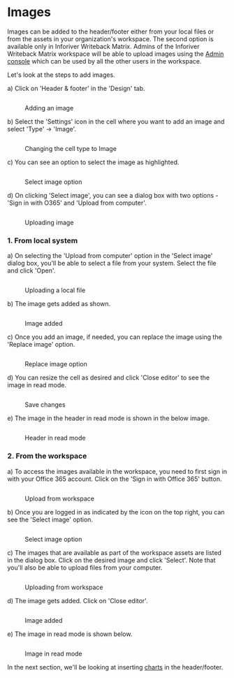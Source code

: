 # Images

Images can be added to the header/footer either from your local files or from the assets in your organization's workspace. The second option is available only in Inforiver Writeback Matrix. Admins of the Inforiver Writeback Matrix workspace will be able to upload images using the [Admin console](../../../admin-console/) which can be used by all the other users in the workspace.

Let's look at the steps to add images.

a) Click on 'Header & footer' in the 'Design' tab.

<figure><img src="../../../.gitbook/assets/8.4.1 Images.png" alt=""><figcaption><p>Adding an image</p></figcaption></figure>

b) Select the 'Settings' icon in the cell where you want to add an image and select 'Type' -> 'Image'.

<figure><img src="../../../.gitbook/assets/8.4.2 Images.png" alt=""><figcaption><p>Changing the cell type to Image </p></figcaption></figure>

c) You can see an option to select the image as highlighted.

<figure><img src="../../../.gitbook/assets/8.4.3 Images.png" alt=""><figcaption><p>Select image option</p></figcaption></figure>

d) On clicking 'Select image', you can see a dialog box with two options - 'Sign in with O365' and 'Upload from computer'.

<figure><img src="../../../.gitbook/assets/8.4.4 Images.png" alt=""><figcaption><p>Uploading image</p></figcaption></figure>

### 1. From local system

a) On selecting the 'Upload from computer' option in the 'Select image' dialog box, you'll be able to select a file from your system. Select the file and click 'Open'.

<figure><img src="../../../.gitbook/assets/8.4.5 Images.png" alt=""><figcaption><p>Uploading a local file</p></figcaption></figure>

b) The image gets added as shown.

<figure><img src="../../../.gitbook/assets/8.4.6 Images.png" alt=""><figcaption><p>Image added</p></figcaption></figure>

c) Once you add an image, if needed, you can replace the image using the 'Replace image' option.

<figure><img src="../../../.gitbook/assets/8.4.7 Images.png" alt=""><figcaption><p>Replace image option</p></figcaption></figure>

d) You can resize the cell as desired and click 'Close editor' to see the image in read mode.

<figure><img src="../../../.gitbook/assets/8.4.8 Images.png" alt=""><figcaption><p>Save changes</p></figcaption></figure>

e) The image in the header in read mode is shown in the below image.

<figure><img src="../../../.gitbook/assets/8.4.9 Images.png" alt=""><figcaption><p>Header in read mode</p></figcaption></figure>

### 2. From the workspace

a) To access the images available in the workspace, you need to first sign in with your Office 365 account. Click on the 'Sign in with Office 365' button.

<figure><img src="../../../.gitbook/assets/8.4.10 Images.png" alt=""><figcaption><p>Upload from workspace</p></figcaption></figure>

b) Once you are logged in as indicated by the icon on the top right, you can see the 'Select image' option.

<figure><img src="../../../.gitbook/assets/8.4.11 Images.png" alt=""><figcaption><p>Select image option</p></figcaption></figure>

c) The images that are available as part of the workspace assets are listed in the dialog box. Click on the desired image and click 'Select'. Note that you'll also be able to upload files from your computer.

<figure><img src="../../../.gitbook/assets/8.4.13 Images.png" alt=""><figcaption><p>Uploading from workspace</p></figcaption></figure>

d) The image gets added. Click on 'Close editor'.&#x20;

<figure><img src="../../../.gitbook/assets/8.4.14 Images.png" alt=""><figcaption><p>Image added</p></figcaption></figure>

e) The image in read mode is shown below.

<figure><img src="../../../.gitbook/assets/8.4.15 Images.png" alt=""><figcaption><p>Image in read mode</p></figcaption></figure>

In the next section, we'll be looking at inserting [charts](charts.md) in the header/footer.
